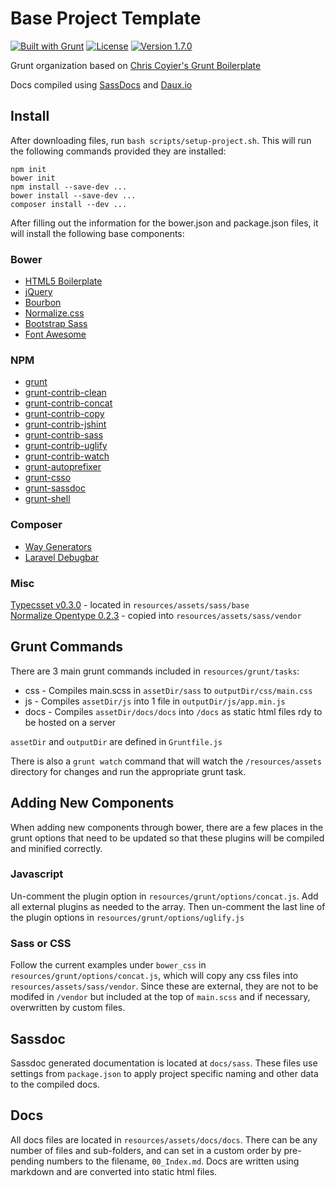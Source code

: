 # Base Project Template
[![Built with Grunt](https://cdn.gruntjs.com/builtwith.png)](http://gruntjs.com/)
[![License](http://b.repl.ca/v1/license-MIT-tomato.png)]()
[![Version 1.7.0](http://b.repl.ca/v1/version-1.7.0-lightgray.png)]()

Grunt organization based on [Chris Coyier's Grunt Boilerplate](https://github.com/chriscoyier/My-Grunt-Boilerplate)

Docs compiled using [SassDocs](https://github.com/SassDoc/sassdoc) and [Daux.io](https://github.com/justinwalsh/daux.io)


##  Install
After downloading files, run `bash scripts/setup-project.sh`. This will run the following commands provided they are installed:

	npm init
	bower init
	npm install --save-dev ...
	bower install --save-dev ...
	composer install --dev ...

After filling out the information for the bower.json and package.json files, it will install the following base components:


###  Bower
* [HTML5 Boilerplate](https://github.com/h5bp/html5-boilerplate)
* [jQuery](https://github.com/jquery/jquery)
* [Bourbon](https://github.com/thoughtbot/bourbon)
* [Normalize.css](https://github.com/necolas/normalize.css)
* [Bootstrap Sass](https://github.com/twbs/bootstrap-sass)
* [Font Awesome](https://github.com/FortAwesome/Font-Awesome)

###  NPM
* [grunt](https://github.com/gruntjs/grunt)
* [grunt-contrib-clean](https://github.com/gruntjs/grunt-contrib-clean)
* [grunt-contrib-concat](https://github.com/gruntjs/grunt-contrib-concat)
* [grunt-contrib-copy](https://github.com/gruntjs/grunt-contrib-copy)
* [grunt-contrib-jshint](https://github.com/gruntjs/grunt-contrib-jshint)
* [grunt-contrib-sass](https://github.com/gruntjs/grunt-contrib-sass)
* [grunt-contrib-uglify](https://github.com/gruntjs/grunt-contrib-uglify)
* [grunt-contrib-watch](https://github.com/gruntjs/grunt-contrib-watch)
* [grunt-autoprefixer](https://github.com/nDmitry/grunt-autoprefixer)
* [grunt-csso](https://github.com/t32k/grunt-csso)
* [grunt-sassdoc](https://github.com/SassDoc/grunt-sassdoc)
* [grunt-shell](https://github.com/sindresorhus/grunt-shell)


### Composer
* [Way Generators](https://github.com/jeffreyway/laravel-4-generators)
* [Laravel Debugbar](https://github.com/barryvdh/laravel-debugbar)


###  Misc
[Typecsset v0.3.0](https://github.com/csswizardry/typecsset) - located in `resources/assets/sass/base`<br>
[Normalize Opentype 0.2.3](https://github.com/kennethormandy/normalize-opentype.css) - copied into `resources/assets/sass/vendor`<br>



##  Grunt Commands

There are 3 main grunt commands included in `resources/grunt/tasks`:

* css  - Compiles main.scss in `assetDir/sass` to `outputDir/css/main.css`
* js   - Compiles `assetDir/js` into 1 file in `outputDir/js/app.min.js`
* docs - Compiles `assetDir/docs/docs` into `/docs` as static html files rdy to be hosted on a server

`assetDir` and `outputDir` are defined in `Gruntfile.js`

There is also a `grunt watch` command that will watch the `/resources/assets` directory for changes and run the appropriate grunt task.


## Adding New Components
When adding new components through bower, there are a few places in the grunt options that need to be updated so that these plugins will be compiled and minified correctly.  



### Javascript
Un-comment the plugin option in `resources/grunt/options/concat.js`.  Add all external plugins as needed to the array.  Then un-comment the last line of the plugin options in `resources/grunt/options/uglify.js`



### Sass or CSS
Follow the current examples under `bower_css` in `resources/grunt/options/concat.js`, which will copy any css files into `resources/assets/sass/vendor`.  Since these are external, they are not to be modifed in `/vendor` but included at the top of `main.scss` and if necessary, overwritten by custom files.



## Sassdoc
Sassdoc generated documentation is located at `docs/sass`.  These files use settings from `package.json` to apply project specific naming and other data to the compiled docs.


##  Docs
All docs files are located in `resources/assets/docs/docs`.  There can be any number of files and sub-folders, and can set in a custom order by pre-pending numbers to the filename, `00_Index.md`.  Docs are written using markdown and are converted into static html files.
